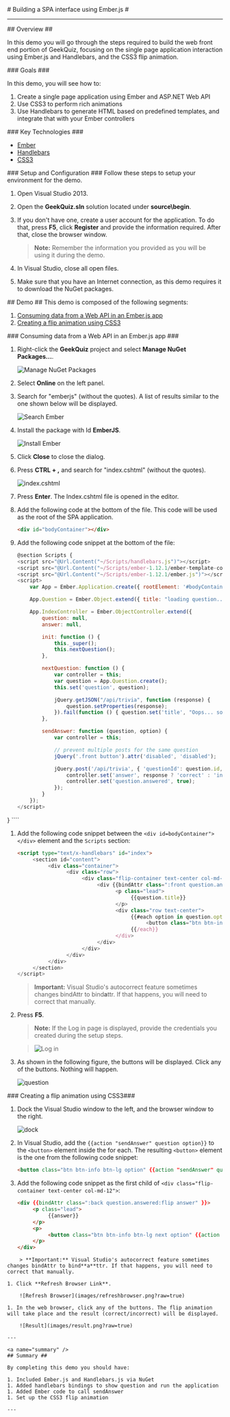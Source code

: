 ﻿<a name="title" />
# Building a SPA interface using Ember.js #

---
<a name="Overview" />
## Overview ##

In this demo you will go through the steps required to build the web front end portion of GeekQuiz, focusing on the single page application interaction using Ember.js and Handlebars, and the CSS3 flip animation. 

<a id="goals" />
### Goals ###

In this demo, you will see how to:

1. Create a single page application using Ember and ASP.NET Web API
1. Use CSS3 to perform rich animations
1. Use Handlebars to generate HTML based on predefined templates, and integrate that with your Ember controllers

<a name="technologies" />
### Key Technologies ###

- [Ember](http://emberjs.com/)
- [Handlebars](http://handlebarsjs.com/)
- [CSS3](http://www.w3schools.com/css/css3_intro.asp)

<a name="setup" />
### Setup and Configuration ###
Follow these steps to setup your environment for the demo.

1. Open Visual Studio 2013.
1. Open the **GeekQuiz.sln** solution located under **source\begin**.
1. If you don't have one, create a user account for the application. To do that, press **F5**, click **Register** and provide the information required. After that, close the browser window.

	> **Note:** Remember the information you provided as you will be using it during the demo.

1. In Visual Studio, close all open files.
1. Make sure that you have an Internet connection, as this demo requires it to download the NuGet packages.

<a name="Demo" />
## Demo ##
This demo is composed of the following segments:

1. [Consuming data from a Web API in an Ember.js app](#segment1)
1. [Creating a flip animation using CSS3](#segment2)

<a name="segment1" />
### Consuming data from a Web API in an Ember.js app ###

1. Right-click the **GeekQuiz** project and select **Manage NuGet Packages...**.

	![Manage NuGet Packages](images/managenugetpackages.png?raw=true)

1. Select **Online** on the left panel.
1. Search for "emberjs" (without the quotes). A list of results similar to the one shown below will be displayed.

	![Search Ember](images/searchember.png?raw=true)

1. Install the package with Id **EmberJS**.

	![Install Ember](images/installember.png?raw=true)

1. Click **Close** to close the dialog.
1. Press **CTRL + ,** and search for "index.cshtml" (without the quotes).

	![index.cshtml](images/indexcshtml.png?raw=true)

1. Press **Enter**. The Index.cshtml file is opened in the editor.
1. Add the following code at the bottom of the file. This code will be used as the root of the SPA application.

	<!-- mark:1 -->
	````HTML
	<div id="bodyContainer"></div>
	````

1. Add the following code snippet at the bottom of the file:

	<!-- mark:1-41 -->
	````JavaScript
	@section Scripts {
    <script src="@Url.Content("~/Scripts/handlebars.js")"></script>
    <script src="@Url.Content("~/Scripts/ember-1.12.1/ember-template-compiler.js")"></script>
    <script src="@Url.Content("~/Scripts/ember-1.12.1/ember.js")"></script>
    <script>
        var App = Ember.Application.create({ rootElement: '#bodyContainer' });

        App.Question = Ember.Object.extend({ title: "loading question...", options: [], answered: false });

        App.IndexController = Ember.ObjectController.extend({
            question: null,
            answer: null,

            init: function () {
                this._super();
                this.nextQuestion();
            },

            nextQuestion: function () {
                var controller = this;
                var question = App.Question.create();
                this.set('question', question);

                jQuery.getJSON("/api/trivia", function (response) {
                    question.setProperties(response);
                }).fail(function () { question.set('title', "Oops... something went wrong") });
            },

            sendAnswer: function (question, option) {
                var controller = this;

                // prevent multiple posts for the same question
                jQuery('.front button').attr('disabled', 'disabled');

                jQuery.post('/api/trivia', { 'questionId': question.id, 'optionId': option.id }, function (response) {
                    controller.set('answer', response ? 'correct' : 'incorrect');
                    controller.set('question.answered', true);
                });
            }
        });
    </script>
}
	````
1. Add the following code snippet between the `<div id=bodyContainer"></div>` element and the `Scripts` section:

	<!-- mark:1-20 -->
	````HTML
	<script type="text/x-handlebars" id="index">
		 <section id="content">
			  <div class="container">
					<div class="row">
						 <div class="flip-container text-center col-md-12">
							  <div {{bindAttr class=":front question.answered:flip" }}>
									<p class="lead">
										 {{question.title}}
									</p>
									<div class="row text-center">
										 {{#each option in question.options}}
											  <button class="btn btn-info btn-lg option">{{option.title}}</button>
										 {{/each}}
									</div>
							  </div>
						 </div>
					</div>
			  </div>
		 </section>
	</script>
	````
	> **Important:** Visual Studio's autocorrect feature sometimes changes bindAttr to bind**a**ttr. If that happens, you will need to correct that manually.

1. Press **F5**.

	> **Note:** If the Log in page is displayed, provide the credentials you created during the setup steps.
	
	> ![Log in](images/login.png?raw=true)
	
1. As shown in the following figure, the buttons will be displayed. Click any of the buttons. Nothing will happen.

	![question](images/question.png?raw=true)


<a name="segment2" />
### Creating a flip animation using CSS3###

1. Dock the Visual Studio window to the left, and the browser window to the right.

	![dock](images/dock.png?raw=true)

1. In Visual Studio, add the `{{action "sendAnswer" question option}}` to the `<button>` element inside the for each. The resulting `<button>` element is the one from the following code snippet:

	<!-- mark:1 -->
	````HTML
	<button class="btn btn-info btn-lg option" {{action "sendAnswer" question option}}>{{option.title}}</button>
	````

1. Add the following code snippet as the first child of `<div class="flip-container text-center col-md-12">`:

	<!-- mark:1-8 -->
	````HTML
	<div {{bindAttr class=":back question.answered:flip answer" }}>
		 <p class="lead">
			  {{answer}}
		 </p>
		 <p>
			  <button class="btn btn-info btn-lg next option" {{action "nextQuestion" option}}>Next Question</button>
		 </p>
	</div>
````
	> **Important:** Visual Studio's autocorrect feature sometimes changes bindAttr to bind**a**ttr. If that happens, you will need to correct that manually.

1. Click **Refresh Browser Link**.

	![Refresh Browser](images/refreshbrowser.png?raw=true)

1. In the web browser, click any of the buttons. The flip animation will take place and the result (correct/incorrect) will be displayed.

	![Result](images/result.png?raw=true)

---

<a name="summary" />
## Summary ##

By completing this demo you should have:

1. Included Ember.js and Handlebars.js via NuGet
1. Added handlebars bindings to show question and run the application
1. Added Ember code to call sendAnswer
1. Set up the CSS3 flip animation

---
